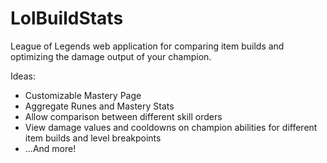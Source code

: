# LolBuildStats
League of Legends web application for comparing item builds and optimizing the damage output of your champion.

Ideas:
- Customizable Mastery Page
- Aggregate Runes and Mastery Stats
- Allow comparison between different skill orders
- View damage values and cooldowns on champion abilities for different item builds and level breakpoints
- ...And more!
